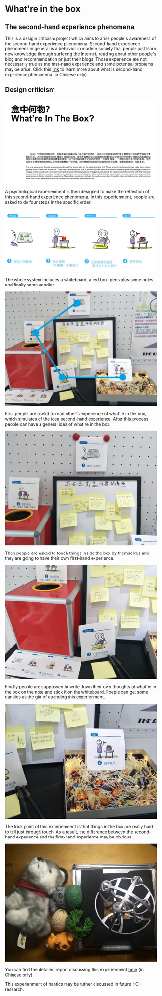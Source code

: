# What're in the box

## The second-hand experience phenomena

This is a desigin criticism project which aims to arise people's awareness of the second-hand experience phenomena.
Second-hand experience phenomena in general is a behavior in modern society that people just learn new knowledge through surfering the Internet, reading about other people's blog and recommendation
pr just their blogs. Those experience are not necessarily true as the first-hand experience and some potential problems may be arise.
Click this [link](https://github.com/actbee/What-re-in-the-box/blob/master/pic/second_hand_experience.pdf) to learn more about what is second-hand experience phenomena.(in Chinese only)

## Design criticism

![test](https://github.com/actbee/What-re-in-the-box/blob/master/pic/a.png?raw=true)

A psychological experienment is then designed to make the reflection of this second-hand experience phenomena. In this experienment, people are asked to do four steps in the specific order.

![steps](https://github.com/actbee/What-re-in-the-box/blob/master/pic/b.png?raw=true)

The whole system includes a whiteboard, a red box, pens plus some notes and finally some candies.  

![system](https://github.com/actbee/What-re-in-the-box/blob/master/pic/system.png?raw=true)

First people are asekd to read other's experience of what're in the box, which simulates of the idea second-hand experience. After this process
people can have a general idea of what're in the box.  

![1](https://github.com/actbee/What-re-in-the-box/blob/master/pic/1.png?raw=true)

Then people are asked to touch things inside the box by themselves and they are going to have their own first-hand experience.  

![2](https://github.com/actbee/What-re-in-the-box/blob/master/pic/2.png?raw=true)

Finally people are suppossed to write down their own thoughts of what're in the box on the note and stick it on the whiteboard. Poeple can get some 
candies as the gift of attending this experienment.  

![3](https://github.com/actbee/What-re-in-the-box/blob/master/pic/3.png?raw=true)

The trick point of this experienment is that things in the box are really hard to tell just through touch. As a result, the difference between the 
second-hand experience and the first-hand experience may be obvious. 

![box](https://github.com/actbee/What-re-in-the-box/blob/master/pic/box.png)

You can find the detailed report discussing this experienment [here](https://github.com/actbee/What-re-in-the-box/blob/master/pic/report.pdf) (in Chinese only).  

This experienment of haptics may be futher discussed in future HCI research.

